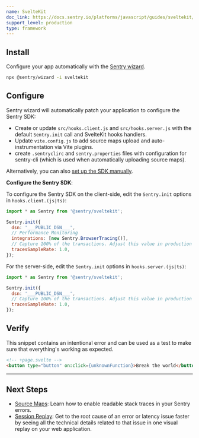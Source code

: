```yaml
---
name: SvelteKit
doc_link: https://docs.sentry.io/platforms/javascript/guides/sveltekit/
support_level: production
type: framework
---
```


## Install

Configure your app automatically with the [Sentry wizard](https://docs.sentry.io/platforms/javascript/guides/sveltekit/#install).

```bash
npx @sentry/wizard -i sveltekit
```

## Configure

Sentry wizard will automatically patch your application to configure the Sentry SDK:

- Create or update `src/hooks.client.js` and `src/hooks.server.js` with the default `Sentry.init` call and SvelteKit hooks handlers.
- Update `vite.config.js` to add source maps upload and auto-instrumentation via Vite plugins.
- create `.sentryclirc` and `sentry.properties` files with configuration for sentry-cli (which is used when automatically uploading source maps).

Alternatively, you can also [set up the SDK manually](https://docs.sentry.io/platforms/javascript/guides/sveltekit/manual-setup/).

**Configure the Sentry SDK**:

To configure the Sentry SDK on the client-side, edit the `Sentry.init` options in `hooks.client.(js|ts)`:

```javascript
import * as Sentry from '@sentry/sveltekit';

Sentry.init({
  dsn: '___PUBLIC_DSN___',
  // Performance Monitoring
  integrations: [new Sentry.BrowserTracing()],
  // Capture 100% of the transactions. Adjust this value in production as necessary:
  tracesSampleRate: 1.0,
});
```

For the server-side, edit the `Sentry.init` options in `hooks.server.(js|ts)`:

```javascript
import * as Sentry from '@sentry/sveltekit';

Sentry.init({
  dsn: '___PUBLIC_DSN___',
  // Capture 100% of the transactions. Adjust this value in production as necessary:
  tracesSampleRate: 1.0,
});
```

## Verify

This snippet contains an intentional error and can be used as a test to make sure that everything's working as expected.

```html
<!-- +page.svelte -->
<button type="button" on:click={unknownFunction}>Break the world</button>
```

---

## Next Steps

- [Source Maps](https://docs.sentry.io/platforms/javascript/guides/sveltekit/sourcemaps/): Learn how to enable readable stack traces in your Sentry errors.
- [Session Replay](https://docs.sentry.io/platforms/javascript/guides/sveltekit/session-replay/): Get to the root cause of an error or latency issue faster by seeing all the technical details related to that issue in one visual replay on your web application.

